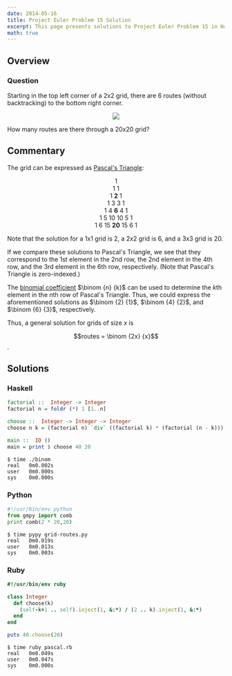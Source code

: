 ```yaml
---
date: 2014-05-16
title: Project Euler Problem 15 Solution
excerpt: This page presents solutions to Project Euler Problem 15 in Haskell, Python and Ruby.
math: true
---
```



## Overview


### Question

<p>
Starting in the top left corner of a 2x2 grid, there are 6 routes 
(without backtracking) to the bottom right corner.
</p>

<div style="text-align: center;">
<img src="http://projecteuler.net/project/images/p_015.gif" />
</div>

<p>
How many routes are there through a 20x20 grid?
</p>





## Commentary

The grid can be expressed as [Pascal's Triangle](http://en.wikipedia.org/wiki/Pascal's_triangle):

<p style="text-align: center">
1<br />
1 1 <br />
1 <strong>2</strong> 1 <br />
1 3 3 1 <br />
1 4 <strong>6</strong> 4 1 <br />
1 5 10 10 5 1 <br />
1 6 15 <strong>20</strong> 15 6 1<br />
</p>

Note that the solution for a 1x1 grid is 2, a 2x2 grid is 6, and a 3x3 grid is 20.

If we compare these solutions to Pascal's Triangle, we see that they correspond to
the 1st element in the 2nd row, the 2nd element in the 4th row, and the 3rd element
in the 6th row, respectively. (Note that Pascal's Triangle is zero-indexed.)

The [binomial coefficient](http://en.wikipedia.org/wiki/Binomial_coefficient)
$\binom {n} {k}$ can be used to determine the $k$th element in the
$n$th row of Pascal's Triangle. Thus, we could express the aforementioned solutions as
$\binom {2} {1}$, $\binom {4} {2}$, and $\binom {6} {3}$, respectively.

Thus, a general solution for grids of size $x$ is 

$$routes = \binom {2x} {x}$$.



## Solutions

### Haskell

```haskell
factorial ::  Integer -> Integer
factorial n = foldr (*) 1 [1..n]

choose ::  Integer -> Integer -> Integer
choose n k = (factorial n) `div` ((factorial k) * (factorial (n - k)))

main ::  IO ()
main = print $ choose 40 20
```


```
$ time ./binom
real   0m0.002s
user   0m0.000s
sys    0m0.000s
```



### Python

```python
#!/usr/bin/env python
from gmpy import comb
print comb(2 * 20,20)
```


```
$ time pypy grid-routes.py
real   0m0.019s
user   0m0.013s
sys    0m0.003s
```



### Ruby

```ruby
#!/usr/bin/env ruby

class Integer 
  def choose(k) 
    (self-k+1 .. self).inject(1, &:*) / (2 .. k).inject(1, &:*) 
  end
end

puts 40.choose(20)
```


```
$ time ruby pascal.rb
real   0m0.049s
user   0m0.047s
sys    0m0.000s
```


